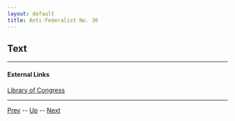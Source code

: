 ```yaml
---
layout: default
title: Anti-Federalist No. 36
---
```


## Text

---
#### External Links
[Library of Congress]()

---

[Prev](35.md) -- [Up](README.md) -- [Next](37.md)
